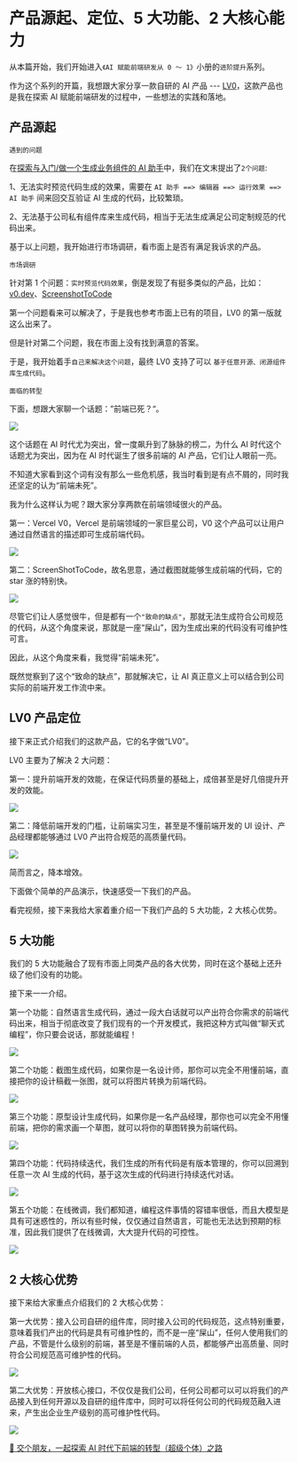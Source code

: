 # 产品源起、定位、5 大功能、2 大核心能力

从本篇开始，我们开始进入`《AI 赋能前端研发从 0 ～ 1》`小册的`进阶提升`系列。

作为这个系列的开篇，我想跟大家分享一款自研的 AI 产品 --- [LV0](http://lv0.chat)，这款产品也是我在探索 AI 赋能前端研发的过程中，一些想法的实践和落地。

## 产品源起

`遇到的问题`

在[探索与入门/做一个生成业务组件的 AI 助手](/guide/getting-started/ai-assistant)中，我们在文末提出了`2个问题`:

1、无法实时预览代码生成的效果，需要在 `AI 助手 ==> 编辑器 ==> 运行效果 ==> AI 助手` 间来回交互验证 AI 生成的代码，比较繁琐。

2、无法基于公司私有组件库来生成代码，相当于无法生成满足公司定制规范的代码出来。

基于以上问题，我开始进行市场调研，看市面上是否有满足我诉求的产品。

`市场调研`

针对第 1 个问题：`实时预览代码效果`，倒是发现了有挺多类似的产品，比如：[v0.dev](https://v0.dev)、[ScreenshotToCode](https://github.com/abi/screenshot-to-code)

第一个问题看来可以解决了，于是我也参考市面上已有的项目，LV0 的第一版就这么出来了。

但是针对第二个问题，我在市面上没有找到满意的答案。

于是，我开始着手`自己来解决这个问题`，最终 LV0 支持了可以 `基于任意开源、闭源组件库生成代码`。

`面临的转型`

下面，想跟大家聊一个话题：”前端已死？“。

![](https://lvjishupai.oss-cn-beijing.aliyuncs.com/20240121192558.png)

这个话题在 AI 时代尤为突出，曾一度飙升到了脉脉的榜二，为什么 AI 时代这个话题尤为突出，因为在 AI 时代诞生了很多前端的 AI 产品，它们让人眼前一亮。

不知道大家看到这个词有没有那么一些危机感，我当时看到是有点不屑的，同时我还坚定的认为“前端未死”。

我为什么这样认为呢？跟大家分享两款在前端领域很火的产品。

第一：Vercel V0，Vercel 是前端领域的一家巨星公司，V0 这个产品可以让用户通过自然语言的描述即可生成前端代码。

![](https://lvjishupai.oss-cn-beijing.aliyuncs.com/20240121192907.png)

第二：ScreenShotToCode，故名思意，通过截图就能够生成前端的代码，它的 star 涨的特别快。

![](https://lvjishupai.oss-cn-beijing.aliyuncs.com/20240121193019.png)

尽管它们让人感觉很牛，但是都有一个`"致命的缺点"`，那就无法生成符合公司规范的代码，从这个角度来说，那就是一座“屎山”，因为生成出来的代码没有可维护性可言。

因此，从这个角度来看，我觉得“前端未死”。

既然觉察到了这个“致命的缺点”，那就解决它，让 AI 真正意义上可以结合到公司实际的前端开发工作流中来。

## LV0 产品定位

接下来正式介绍我们的这款产品，它的名字做“LV0”。

LV0 主要为了解决 2 大问题：

第一：提升前端开发的效能，在保证代码质量的基础上，成倍甚至是好几倍提升开发的效能。

![](https://lvjishupai.oss-cn-beijing.aliyuncs.com/20240121195753.png)

第二：降低前端开发的门槛，让前端实习生，甚至是不懂前端开发的 UI 设计、产品经理都能够通过 LV0 产出符合规范的高质量代码。

![](https://lvjishupai.oss-cn-beijing.aliyuncs.com/20240121195948.png)

简而言之，降本增效。

下面做个简单的产品演示，快速感受一下我们的产品。

看完视频，接下来我给大家着重介绍一下我们产品的 5 大功能，2 大核心优势。

## 5 大功能

我们的 5 大功能融合了现有市面上同类产品的各大优势，同时在这个基础上还升级了他们没有的功能。

接下来一一介绍。

第一个功能：自然语言生成代码，通过一段大白话就可以产出符合你需求的前端代码出来，相当于彻底改变了我们现有的一个开发模式，我把这种方式叫做“聊天式编程”，你只要会说话，那就能编程！

![](https://lvjishupai.oss-cn-beijing.aliyuncs.com/20240121205359.png)

第二个功能：截图生成代码，如果你是一名设计师，那你可以完全不用懂前端，直接把你的设计稿截一张图，就可以将图片转换为前端代码。

![](https://lvjishupai.oss-cn-beijing.aliyuncs.com/20240121205431.png)

第三个功能：原型设计生成代码，如果你是一名产品经理，那你也可以完全不用懂前端，把你的需求画一个草图，就可以将你的草图转换为前端代码。

![](https://lvjishupai.oss-cn-beijing.aliyuncs.com/20240121211452.png)

第四个功能：代码持续迭代，我们生成的所有代码是有版本管理的，你可以回溯到任意一次 AI 生成的代码，基于这次生成的代码进行持续迭代对话。

![](https://lvjishupai.oss-cn-beijing.aliyuncs.com/20240121211646.png)

第五个功能：在线微调，我们都知道，编程这件事情的容错率很低，而且大模型是具有可迷惑性的，所以有些时候，仅仅通过自然语言，可能也无法达到预期的标准，因此我们提供了在线微调，大大提升代码的可控性。

![](https://lvjishupai.oss-cn-beijing.aliyuncs.com/20240121211746.png)

## 2 大核心优势

接下来给大家重点介绍我们的 2 大核心优势：

第一大优势：接入公司自研的组件库，同时接入公司的代码规范，这点特别重要，意味着我们产出的代码是具有可维护性的，而不是一座“屎山”，任何人使用我们的产品，不管是什么级别的前端，甚至是不懂前端的人员，都能够产出高质量、同时符合公司规范高可维护性的代码。

![](https://lvjishupai.oss-cn-beijing.aliyuncs.com/20240128123301.png)

第二大优势：开放核心接口，不仅仅是我们公司，任何公司都可以可以将我们的产品接入到任何开源以及自研的组件库中，同时可以将任何公司的代码规范融入进来，产生出企业生产级别的高可维护性代码。

![](https://lvjishupai.oss-cn-beijing.aliyuncs.com/20240128123049.png)

[👬 交个朋友，一起探索 AI 时代下前端的转型（超级个体）之路](/me)
